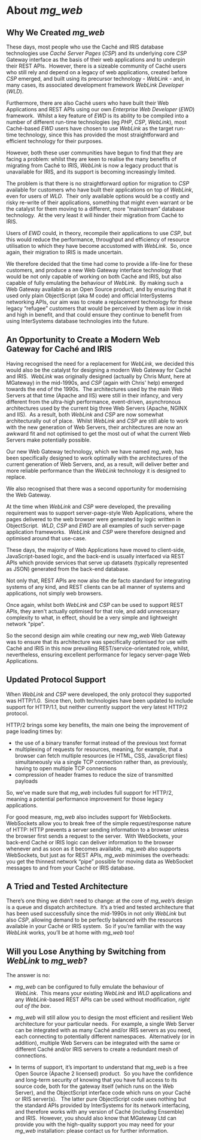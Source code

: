 # About *mg_web*

## Why We Created *mg_web*

These days, most people who use the Cach&eacute; and IRIS database technologies use *Cach&eacute; Server Pages* (*CSP*) and its underlying core *CSP* Gateway interface as the basis of their web applications and to underpin their REST APIs.  However, there is a sizeable community of Cach&eacute; users who still rely and depend on a legacy of web applications, created before *CSP* emerged, and built using its precursor technology - *WebLink* - and, in many cases, its associated development framework *WebLink Developer* (*WLD*).

Furthermore, there are also Cach&eacute; users who have built their Web Applications and REST APIs using our own *Enterprise Web Developer* (*EWD*) framework.  Whilst a key feature of *EWD* is its ability to be compiled into a number of different run-time technologies (eg *PHP*, *CSP*, *WebLink*), most Cach&eacute;-based *EWD* users have chosen to use *WebLink* as the target run-time technology, since this has provided the most straightforward and efficient technology for their purposes.

However, both these user communities have begun to find that they are facing a problem: whilst they are keen to realise the many benefits of migrating from Cach&eacute; to IRIS, *WebLink* is now a legacy product that is unavailable for IRIS, and its support is becoming increasingly limited.

The problem is that there is no straightforward option for migration to *CSP* available for customers who have built their applications on top of *WebLink*, even for users of *WLD*.  Their only available options would be a costly and risky re-write of their applications, something that might even warrant or be the catalyst for them moving to a different, more “mainstream” database technology.  At the very least it will hinder their migration from Cach&eacute; to IRIS.

Users of *EWD* could, in theory, recompile their applications to use *CSP*, but this would reduce the performance, throughput and efficiency of resource utilisation to which they have become accustomed with *WebLink*.  So, once again, their migration to IRIS is made uncertain.

We therefore decided that the time had come to provide a life-line for these customers, and produce a new Web Gateway interface technology that would be not only capable of working on both Cach&eacute; and IRIS, but also capable of fully emulating the behaviour of *WebLink*.  By making such a Web Gateway available as an Open Source product, and by ensuring that it used only plain ObjectScript (aka M code) and official InterSystems networking APIs, our aim was to create a replacement technology for these legacy “refugee” customers that would be perceived by them as low in risk and high in benefit, and that could ensure they continue to benefit from using InterSystems database technologies into the future.


## An Opportunity to Create a Modern Web Gateway for Cach&eacute; and IRIS

Having recognised the need for a replacement for *WebLink*, we decided this would also be the catalyst for designing a modern Web Gateway for Cach&eacute; and IRIS.  *WebLink* was originally designed (actually by Chris Munt, here at MGateway) in the mid-1990s, and *CSP* (again with Chris' help) emerged towards the end of the 1990s.  The architectures used by the main Web Servers at that time (Apache and IIS) were still in their infancy, and very different from the ultra-high performance, event-driven, asynchronous architectures used by the current big three Web Servers (Apache, NGINX and IIS).  As a result, both *WebLink* and *CSP* are now somewhat architecturally out of place.  Whilst *WebLink* and *CSP* are still able to work with the new generation of Web Servers, their architectures are now an awkward fit and not optimised to get the most out of what the current Web Servers make potentially possible.

Our new Web Gateway technology, which we have named *mg_web*, has been specifically designed to work optimally with the architectures of the current generation of Web Servers, and, as a result, will deliver better and more reliable performance than the *WebLink* technology it is designed to replace.


We also recognised that there was a second opportunity for modernising the Web Gateway.  

At the time when *WebLink* and *CSP* were developed, the prevailing requirement was to support server-page-style Web Applications, where the pages delivered to the web browser were generated by logic written in ObjectScript.  *WLD*, *CSP* and *EWD* are all examples of such server-page application frameworks.  *WebLink* and *CSP* were therefore designed and optimised around that use-case.

These days, the majority of Web Applications have moved to client-side, JavaScript-based logic, and the back-end is usually interfaced via REST APIs which provide services that serve up datasets (typically represented as JSON) generated from the back-end database. 

Not only that, REST APIs are now also the de facto standard for integrating systems of any kind, and REST clients can be all manner of systems and applications, not simply web browsers.

Once again, whilst both *WebLink* and *CSP* can be used to support REST APIs, they aren't actually optimised for that role, and add unnecessary complexity to what, in effect, should be a very simple and lightweight network "pipe".

So the second design aim while creating our new *mg_web* Web Gateway was to ensure that its architecture was specifically optimised for use with Cach&eacute; and IRIS in this now prevailing REST/service-orientated role, whilst, nevertheless, ensuring excellent performance for legacy server-page Web Applications.


## Updated Protocol Support

When *WebLink* and *CSP* were developed, the only protocol they supported was HTTP/1.0.  Since then, both technologies have been updated to include support for HTTP/1.1, but neither currently support the very latest HTTP/2 protocol.

HTTP/2 brings some key benefits, the main one being the improvement of page loading times by:

- the use of a binary transfer format instead of the previous text format
- multiplexing of requests for resources, meaning, for example, that a browser can fetch multiple resources (ie HTML, CSS, JavaScript files) simultaneously via a single TCP connection rather than, as previously, having to open multiple TCP connections
- compression of header frames to reduce the size of transmitted payloads

So, we’ve made sure that *mg_web* includes full support for HTTP/2, meaning a potential performance improvement for those legacy applications.

For good measure, *mg_web* also includes support for WebSockets.  WebSockets allow you to break free of the simple request/response nature of HTTP: HTTP prevents a server sending information to a browser unless the browser first sends a request to the server.  With WebSockets, your back-end Cach&eacute; or IRIS logic can deliver information to the browser whenever and as soon as it becomes available.  *mg_web* also supports WebSockets, but just as for REST APIs, *mg_web* minimises the overheads: you get the thinnest network “pipe” possible for moving data as WebSocket messages to and from your Cach&eacute; or IRIS database.



## A Tried and Tested Architecture

There’s one thing we didn’t need to change: at the core of *mg_web*’s design is a queue and dispatch architecture.  It’s a tried and tested architecture that has been used successfully since the mid-1990s in not only *WebLink* but also *CSP*, allowing demand to be perfectly balanced with the resources available in your Cach&eacute; or IRIS system.  So if you’re familiar with the way *WebLink* works, you’ll be at home with *mg_web* too!


## Will you Lose Anything by Switching from *WebLink* to *mg_web*?  

The answer is no:

- *mg_web* can be configured to fully emulate the behaviour of *WebLink*.  This means your existing *WebLink* and *WLD* applications and any *WebLink*-based REST APIs can be used without modification, *right out of the box*.

- *mg_web* will still allow you to design the most efficient and resilient Web architecture for your particular needs.  For example, a single Web Server can be integrated with as many Cach&eacute; and/or IRIS servers as you need, each connecting to potentially different namespaces.  Alternatively (or in addition), multiple Web Servers can be integrated with the same or different Cach&eacute; and/or IRIS servers to create a redundant mesh of connections.

- In terms of support, it’s important to understand that *mg_web* is a free Open Source (Apache 2 licensed) product.  So you have the confidence and long-term security of knowing that you have full access to its source code, both for the gateway itself (which runs on the Web Server), and the ObjectScript interface code which runs on your Cach&eacute; or IRIS server(s).   The latter pure ObjectScript code uses nothing but the standard APIs provided by InterSystems for its network interfacing, and therefore works with any version of Cach&eacute; (including Ensemble) and IRIS.  However, you should also know that MGateway Ltd can provide you with the high-quality support you may need for your *mg_web* installation: please contact us for further information.

